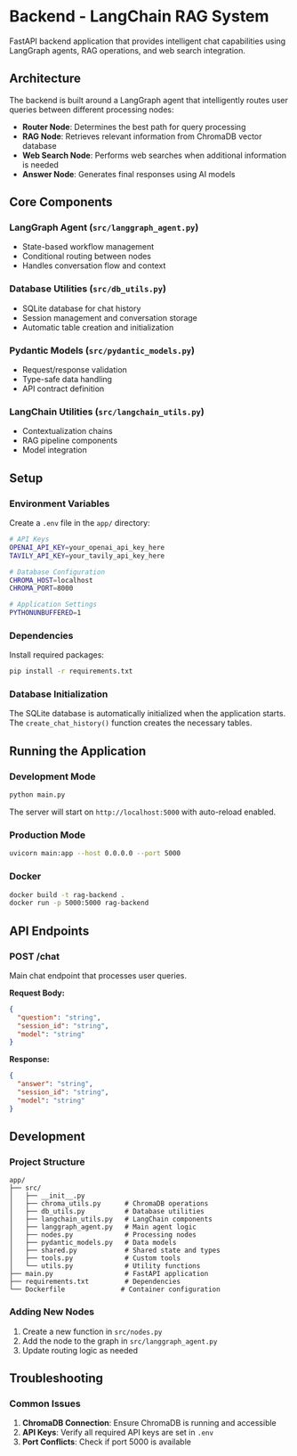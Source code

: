 # Backend - LangChain RAG System

FastAPI backend application that provides intelligent chat capabilities using LangGraph agents, RAG operations, and web search integration.

## Architecture

The backend is built around a LangGraph agent that intelligently routes user queries between different processing nodes:

- **Router Node**: Determines the best path for query processing
- **RAG Node**: Retrieves relevant information from ChromaDB vector database
- **Web Search Node**: Performs web searches when additional information is needed
- **Answer Node**: Generates final responses using AI models

## Core Components

### LangGraph Agent (`src/langgraph_agent.py`)
- State-based workflow management
- Conditional routing between nodes
- Handles conversation flow and context

### Database Utilities (`src/db_utils.py`)
- SQLite database for chat history
- Session management and conversation storage
- Automatic table creation and initialization

### Pydantic Models (`src/pydantic_models.py`)
- Request/response validation
- Type-safe data handling
- API contract definition

### LangChain Utilities (`src/langchain_utils.py`)
- Contextualization chains
- RAG pipeline components
- Model integration

## Setup

### Environment Variables

Create a `.env` file in the `app/` directory:

```bash
# API Keys
OPENAI_API_KEY=your_openai_api_key_here
TAVILY_API_KEY=your_tavily_api_key_here

# Database Configuration
CHROMA_HOST=localhost
CHROMA_PORT=8000

# Application Settings
PYTHONUNBUFFERED=1
```

### Dependencies

Install required packages:

```bash
pip install -r requirements.txt
```

### Database Initialization

The SQLite database is automatically initialized when the application starts. The `create_chat_history()` function creates the necessary tables.

## Running the Application

### Development Mode

```bash
python main.py
```

The server will start on `http://localhost:5000` with auto-reload enabled.

### Production Mode

```bash
uvicorn main:app --host 0.0.0.0 --port 5000
```

### Docker

```bash
docker build -t rag-backend .
docker run -p 5000:5000 rag-backend
```

## API Endpoints

### POST /chat

Main chat endpoint that processes user queries.

**Request Body:**
```json
{
  "question": "string",
  "session_id": "string",
  "model": "string"
}
```

**Response:**
```json
{
  "answer": "string",
  "session_id": "string",
  "model": "string"
}
```

## Development

### Project Structure

```
app/
├── src/
│   ├── __init__.py
│   ├── chroma_utils.py      # ChromaDB operations
│   ├── db_utils.py          # Database utilities
│   ├── langchain_utils.py   # LangChain components
│   ├── langgraph_agent.py   # Main agent logic
│   ├── nodes.py             # Processing nodes
│   ├── pydantic_models.py   # Data models
│   ├── shared.py            # Shared state and types
│   ├── tools.py             # Custom tools
│   └── utils.py             # Utility functions
├── main.py                  # FastAPI application
├── requirements.txt         # Dependencies
└── Dockerfile              # Container configuration
```

### Adding New Nodes

1. Create a new function in `src/nodes.py`
2. Add the node to the graph in `src/langgraph_agent.py`
3. Update routing logic as needed


## Troubleshooting

### Common Issues

1. **ChromaDB Connection**: Ensure ChromaDB is running and accessible
2. **API Keys**: Verify all required API keys are set in `.env`
3. **Port Conflicts**: Check if port 5000 is available

